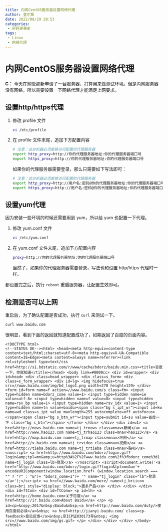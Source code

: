 ```yaml
---
title: 内网CentOS服务器设置网络代理
author: 查尔斯
date: 2022/08/29 20:53
categories:
 - 杂碎逆袭史
tags:
 - Linux
 - 网络代理
---
```


# 内网CentOS服务器设置网络代理

**C：** 今天在网管那新申请了一台服务器，打算用来做测试环境。但是内网服务器没有网络，所以需要设置一下网络代理才能满足上网要求。

<!-- more -->

## 设置http/https代理

1. 修改 profile 文件

   ```sh
   vi /etc/profile
   ```

2. 在 profile 文件末尾，追加下方配置内容

   ```sh
   # 注意：这台机器必须能够访问配置的代理服务器
   export http_proxy=http://你的代理服务器地址:你的代理服务器端口号
   export https_proxy=http://你的代理服务器地址:你的代理服务器端口号
   ```
   
   如果你的代理服务器需要登录，那么只需要如下写法即可：
   
   ```sh
   # 注意：这台机器必须能够访问配置的代理服务器
   export http_proxy=http://用户名:密码@你的代理服务器地址:你的代理服务器端口号
   export https_proxy=http://用户名:密码@你的代理服务器地址:你的代理服务器端口号
   ```


## 设置yum代理

因为安装一些环境的时候还需要用到 yum，所以给 yum 也配置一下代理。

1. 修改 yum.conf 文件

   ```sh
   vi /etc/yum.conf
   ```

2. 在 yum.conf 文件末尾，追加下方配置内容

   ```sh
   proxy=http://你的代理服务器地址:你的代理服务器端口号
   ```

   当然了，如果你的代理服务器需要登录，写法也和设置 http/https 代理时一样。

都设置完之后，执行 `reboot` 重启服务器，让配置生效即可。

## 检测是否可以上网

重启后，为了确认配置是否成功，执行 `curl` 来测试一下。

```sh
curl www.baidu.com
```

很明显，看到下面的返回就知道配置成功了，如期返回了百度的页面内容。

```
<!DOCTYPE html>
<!--STATUS OK--><html> <head><meta http-equiv=content-type content=text/html;charset=utf-8><meta http-equiv=X-UA-Compatible content=IE=Edge><meta content=always name=referrer><link rel=stylesheet type=text/css href=http://s1.bdstatic.com/r/www/cache/bdorz/baidu.min.css><title>百度一下，你就知道</title></head> <body link=#0000cc> <div id=wrapper> <div id=head> <div class=head_wrapper> <div class=s_form> <div class=s_form_wrapper> <div id=lg> <img hidefocus=true src=//www.baidu.com/img/bd_logo1.png width=270 height=129> </div> <form id=form name=f action=//www.baidu.com/s class=fm> <input type=hidden name=bdorz_come value=1> <input type=hidden name=ie value=utf-8> <input type=hidden name=f value=8> <input type=hidden name=rsv_bp value=1> <input type=hidden name=rsv_idx value=1> <input type=hidden name=tn value=baidu><span class="bg s_ipt_wr"><input id=kw name=wd class=s_ipt value maxlength=255 autocomplete=off autofocus></span><span class="bg s_btn_wr"><input type=submit id=su value=百度一下 class="bg s_btn"></span> </form> </div> </div> <div id=u1> <a href=http://news.baidu.com name=tj_trnews class=mnav>新闻</a> <a href=http://www.hao123.com name=tj_trhao123 class=mnav>hao123</a> <a href=http://map.baidu.com name=tj_trmap class=mnav>地图</a> <a href=http://v.baidu.com name=tj_trvideo class=mnav>视频</a> <a href=http://tieba.baidu.com name=tj_trtieba class=mnav>贴吧</a> <noscript> <a href=http://www.baidu.com/bdorz/login.gif?login&amp;tpl=mn&amp;u=http%3A%2F%2Fwww.baidu.com%2f%3fbdorz_come%3d1 name=tj_login class=lb>登录</a> </noscript> <script>document.write('<a href="http://www.baidu.com/bdorz/login.gif?login&tpl=mn&u='+ encodeURIComponent(window.location.href+ (window.location.search === "" ? "?" : "&")+ "bdorz_come=1")+ '" name="tj_login" class="lb">登录</a>');</script> <a href=//www.baidu.com/more/ name=tj_briicon class=bri style="display: block;">更多产品</a> </div> </div> </div> <div id=ftCon> <div id=ftConw> <p id=lh> <a href=http://home.baidu.com>关于百度</a> <a href=http://ir.baidu.com>About Baidu</a> </p> <p id=cp>&copy;2017&nbsp;Baidu&nbsp;<a href=http://www.baidu.com/duty/>使用百度前必读</a>&nbsp; <a href=http://jianyi.baidu.com/ class=cp-feedback>意见反馈</a>&nbsp;京ICP证030173号&nbsp; <img src=//www.baidu.com/img/gs.gif> </p> </div> </div> </div> </body> </html>
```

